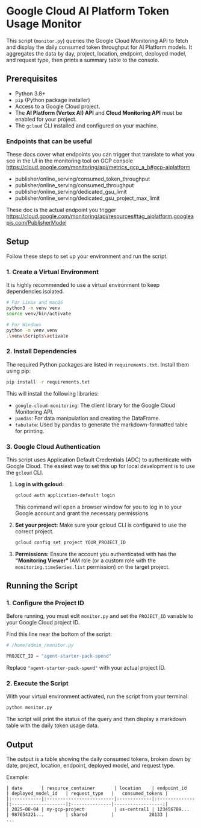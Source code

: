 # Google Cloud AI Platform Token Usage Monitor

This script (`monitor.py`) queries the Google Cloud Monitoring API to fetch and display the daily consumed token throughput for AI Platform models. It aggregates the data by day, project, location, endpoint, deployed model, and request type, then prints a summary table to the console.

## Prerequisites

*   Python 3.8+
*   `pip` (Python package installer)
*   Access to a Google Cloud project.
*   The **AI Platform (Vertex AI) API** and **Cloud Monitoring API** must be enabled for your project.
*   The `gcloud` CLI installed and configured on your machine.

### Endpoints that can be useful
These docs cover what endpoints you can trigger that translate to what you see in the UI in the monitoring tool on GCP console
https://cloud.google.com/monitoring/api/metrics_gcp_a_b#gcp-aiplatform

*    publisher/online_serving/consumed_token_throughput
*    publisher/online_serving/consumed_throughput
*    publisher/online_serving/dedicated_gsu_limit
*    publisher/online_serving/dedicated_gsu_project_max_limit

These doc is the actual endpoint you trigger 
https://cloud.google.com/monitoring/api/resources#tag_aiplatform.googleapis.com/PublisherModel

## Setup

Follow these steps to set up your environment and run the script.

### 1. Create a Virtual Environment

It is highly recommended to use a virtual environment to keep dependencies isolated.

```bash
# For Linux and macOS
python3 -m venv venv
source venv/bin/activate

# For Windows
python -m venv venv
.\venv\Scripts\activate
```

### 2. Install Dependencies

The required Python packages are listed in `requirements.txt`. Install them using pip:

```bash
pip install -r requirements.txt
```

This will install the following libraries:
*   `google-cloud-monitoring`: The client library for the Google Cloud Monitoring API.
*   `pandas`: For data manipulation and creating the DataFrame.
*   `tabulate`: Used by pandas to generate the markdown-formatted table for printing.

### 3. Google Cloud Authentication

This script uses Application Default Credentials (ADC) to authenticate with Google Cloud. The easiest way to set this up for local development is to use the `gcloud` CLI.

1.  **Log in with gcloud:**

    ```bash
    gcloud auth application-default login
    ```

    This command will open a browser window for you to log in to your Google account and grant the necessary permissions.

2.  **Set your project:**
    Make sure your gcloud CLI is configured to use the correct project.
    ```bash
    gcloud config set project YOUR_PROJECT_ID
    ```

3.  **Permissions:**
    Ensure the account you authenticated with has the **"Monitoring Viewer"** IAM role (or a custom role with the `monitoring.timeSeries.list` permission) on the target project.

## Running the Script

### 1. Configure the Project ID

Before running, you must edit `monitor.py` and set the `PROJECT_ID` variable to your Google Cloud project ID.

Find this line near the bottom of the script:
```python
# /home/admin_/monitor.py

PROJECT_ID = "agent-starter-pack-spend" 
```

Replace `"agent-starter-pack-spend"` with your actual project ID.

### 2. Execute the Script

With your virtual environment activated, run the script from your terminal:

```bash
python monitor.py
```

The script will print the status of the query and then display a markdown table with the daily token usage data.

## Output

The output is a table showing the daily consumed tokens, broken down by date, project, location, endpoint, deployed model, and request type.

Example:
```
| date       | resource_container       | location    | endpoint_id   | deployed_model_id   | request_type   |   consumed_tokens |
|:-----------|:-------------------------|:------------|:--------------|:--------------------|:---------------|------------------:|
| 2025-08-04 | my-gcp-project           | us-central1 | 123456789...  | 987654321...        | shared         |             28133 |
...
```
